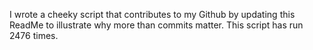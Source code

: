 I wrote a cheeky script that contributes to my Github by updating this ReadMe to illustrate why more than commits matter. This script has run 2476 times.
